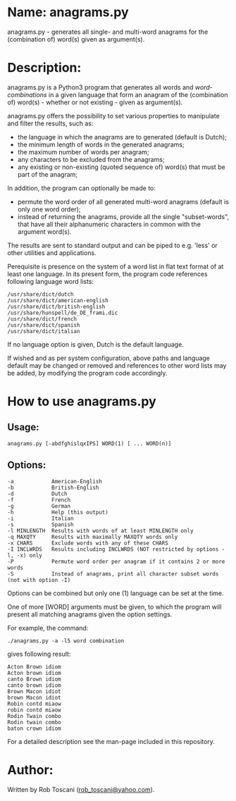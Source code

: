 # Name: anagrams.py
anagrams.py - generates all single- and multi-word anagrams for the (combination of) word(s) given as argument(s).

# Description:
anagrams.py is a Python3 program that generates all words and *word-combinations* in a 
given language that form an anagram of the (combination of) word(s) - whether or not existing - given as argument(s).

anagrams.py offers the possibility to set various properties to manipulate and filter the results,
such as:
- the language in which the anagrams are to generated (default is Dutch);
- the minimum length of words in the generated anagrams;
- the maximum number of words per anagram;
- any characters to be excluded from the anagrams;
- any existing or non-existing (quoted sequence of) word(s) that must be part of the anagram;

In addition, the program can optionally be made to:
- permute the word order of all generated multi-word anagrams (default is only one word order);
- instead of returning the anagrams, provide all the single "subset-words",
that have all their alphanumeric characters in common with the argument word(s).

The results are sent to standard output and can be piped to e.g. 'less' or other utilities and applications.

Perequisite is presence on the system of a word list in flat text format of at least one language.
In its present form, the program code references following language word lists: 

	/usr/share/dict/dutch
	/usr/share/dict/american-english
	/usr/share/dict/british-english
	/usr/share/hunspell/de_DE_frami.dic
	/usr/share/dict/french
	/usr/share/dict/spanish
	/usr/share/dict/italian

If no language option is given, Dutch is the default language.

If wished and as per system configuration, above paths and language default may be changed or removed and references to other word lists may be added, by modifying the program code accordingly.

# How to use anagrams.py

## Usage:

	anagrams.py [-abdfghislqxIPS] WORD(1) [ ... WORD(n)]

## Options:
	-a            American-English
	-b            British-English
	-d            Dutch
	-f            French
	-g            German
	-h            Help (this output)
	-i            Italian
	-s            Spanish
	-l MINLENGTH  Results with words of at least MINLENGTH only
	-q MAXQTY     Results with maximally MAXQTY words only
	-x CHARS      Exclude words with any of these CHARS
	-I INCLWRDS   Results including INCLWRDS (NOT restricted by options -l, -x) only
	-P            Permute word order per anagram if it contains 2 or more words
	-S            Instead of anagrams, print all character subset words (not with option -I) 

Options can be combined but only one (1) language can be set at the time.

One of more [WORD] arguments must be given,
to which the program will present all matching anagrams given the option settings.

For example, the command:

	./anagrams.py -a -l5 word combination

gives following result:

	Acton Brown idiom 
	Acton brown idiom 
	canto Brown idiom 
	canto brown idiom 
	Brown Macon idiot 
	brown Macon idiot 
	Robin contd miaow 
	robin contd miaow 
	Rodin Twain combo 
	Rodin twain combo 
	baton crown idiom

For a detailed description see the man-page included in this repository.

# Author:
Written by Rob Toscani (rob_toscani@yahoo.com).

